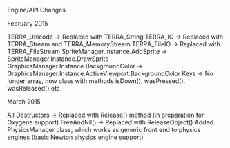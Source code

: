 Engine/API Changes

February 2015

TERRA_Unicode -> Replaced with TERRA_String
TERRA_IO -> Replaced with TERRA_Stream and TERRA_MemoryStream
TERRA_FileIO -> Replaced with TERRA_FileStream
SpriteManager.Instance.AddSprite ->  SpriteManager.Instance.DrawSprite
GraphicsManager.Instance.BackgroundColor -> GraphicsManager.Instance.ActiveViewport.BackgroundColor
Keys -> No longer array, now class with methods isDown(), wasPressed(), wasReleased() etc

March 2015

All Destructors -> Replaced with Release() method (in preparation for Oxygene support)
FreeAndNil() -> Replaced with ReleaseObject()
Added PhysicsManager class, which works as generic front end to physics engines (basic Newton physics engine support)